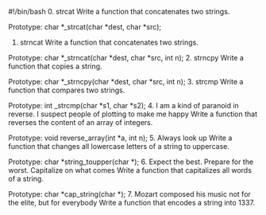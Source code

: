 #!/bin/bash
0. strcat
Write a function that concatenates two strings.

Prototype: char *_strcat(char *dest, char *src);
1. strncat
Write a function that concatenates two strings.

Prototype: char *_strncat(char *dest, char *src, int n);
2. strncpy
Write a function that copies a string.

Prototype: char *_strncpy(char *dest, char *src, int n);
3. strcmp
Write a function that compares two strings.

Prototype: int _strcmp(char *s1, char *s2);
4. I am a kind of paranoid in reverse. I suspect people of plotting to make me happy
Write a function that reverses the content of an array of integers.

Prototype: void reverse_array(int *a, int n);
5. Always look up
Write a function that changes all lowercase letters of a string to uppercase.

Prototype: char *string_toupper(char *);
6. Expect the best. Prepare for the worst. Capitalize on what comes
Write a function that capitalizes all words of a string.

Prototype: char *cap_string(char *);
7. Mozart composed his music not for the elite, but for everybody
Write a function that encodes a string into 1337.

